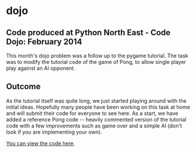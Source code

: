 dojo
====

Code produced at Python North East - Code Dojo: February 2014
------------------------------------------------------------

This month's dojo problem was a follow up to the pygame tutorial.
The task was to modify the tutorial code of the game of Pong, to allow
single player play against an AI opponent.

Outcome
-------

As the tutorial itself was quite long, we just started playing around
with the initial ideas. Hopefully many people have been working on this
task at home and will submit their code for everyone to see here.
As a start, we have added a reference Pong code -- heavily commented
version of the tutorial code with a few improvements such as game over
and a simple AI (don't look if you are implementing your own).

[You can view the code here][code].

[code]: https://github.com/pythonnortheast/dojo/tree/master/2014-02-12
